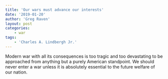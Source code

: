 ```yaml
---
title: 'Our wars must advance our interests'
date: '2019-01-20'
author: 'Greg Raven'
layout: post
categories:
    - war
tags:
    - 'Charles A. Lindbergh Jr.'
---
```


Modern war with all its consequences is too tragic and too devastating to be approached from anything but a purely American standpoint. We should never enter a war unless it is absolutely essential to the future welfare of our nation.